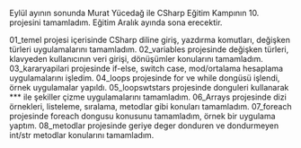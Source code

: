 Eylül ayının sonunda Murat Yücedağ ile CSharp Eğitim Kampının 10. projesini tamamladım. Eğitim Aralık ayında sona erecektir.

01_temel projesi içerisinde CSharp diline giriş, yazdırma komutları, değişken türleri uygulamalarını tamamladım.
02_variables projesinde değişken türleri, klavyeden kullanıcının veri girişi, dönüşümler konularını tamamladım.
03_kararyapilari projesinde if-else, switch case, mod/ortalama hesaplama uygulamalarını işledim.
04_loops projesinde for ve while dongüsü işlendi, örnek uygulamalar yapıldı.
05_loopswtstars projesinde donguleri kullanarak *** ile şekiller çizme uygulamalarını tamamladım.
06_Arrays projesinde dizi örnekleri, listeleme, sıralama, metodlar gibi konuları tamamladım.
07_foreach projesinde foreach dongusu konusunu tamamladım, örnek bir uygulama yaptım.
08_metodlar projesinde geriye deger donduren ve dondurmeyen int/str metodlar konularını tamamladım.
